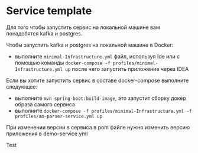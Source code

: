 # Service template

Для того чтобы запустить сервис на локальной машине вам понадобятся kafka и postgres.

Чтобы запустить kafka и postgres на локальной машине в Docker:
 - выполните `minimal-Infrastructure.yml` файл, используя Ide или с помощью команды `docker-compose -f profiles/minimal-Infrastructure.yml up` после чего запустить приложение через IDEA

Если вы хотите запустить сервис в составе docker-compose выполните следующее:
- выполните `mvn spring-boot:build-image`, это запустит сборку докер образа самого сервиса
- выполните `docker-compose -f profiles/minimal-Infrastructure.yml -f profiles/am-parser-service.yml up`
 
 При изменении версии в сервиса в pom файле нужно изменить версию приложения в demo-service.yml

Test 